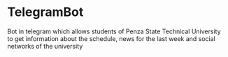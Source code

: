 # TelegramBot

Bot in telegram which allows students of Penza State Technical University to get information 
about the schedule, news for the last week and social networks of the university
